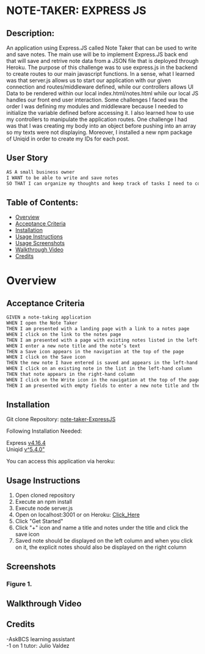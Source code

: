 # NOTE-TAKER: EXPRESS JS
  
## Description:

An application using Express.JS called Note Taker that can be used to write and save notes. The main use will be to implement Express.JS back end that will save and retrive note data from a JSON file that is deployed through Heroku. The purpose of this challenge was to use express.js in the backend to create routes to our main javascript functions. In a sense, what I learned was that server.js allows us to start our application with our given connection and routes/middleware defined, while our controllers allows UI Data to be rendered within our local index.html/notes.html while our local JS handles our front end user interaction. Some challenges I faced was the order I was defining my modules and middleware because I needed to initialize the variable defined before accessing it. I also learned how to use my controllers to manipulate the application routes. One challenge I had was that I was creating my body into an object before pushing into an array so my texts were not displaying. Moreover, I installed a new npm package of Uniqid in order to create my IDs for each post. 

## User Story
```md
AS A small business owner
I WANT to be able to write and save notes
SO THAT I can organize my thoughts and keep track of tasks I need to complete
```

## Table of Contents:
- [Overview](#Overview)
- [Acceptance Criteria](#acceptance-criteria)
- [Installation](#installation)
- [Usage Instructions](#usage-instructions) 
- [Usage Screenshots](#screenshots)
- [Walkthrough Video](#walkthrough-video)
- [Credits](#credits)  

# Overview

## Acceptance Criteria
```md
GIVEN a note-taking application
WHEN I open the Note Taker
THEN I am presented with a landing page with a link to a notes page
WHEN I click on the link to the notes page
THEN I am presented with a page with existing notes listed in the left-hand column, plus empty fields to enter a new note title and the note’s text in the right-hand column
WHEN I enter a new note title and the note’s text
THEN a Save icon appears in the navigation at the top of the page
WHEN I click on the Save icon
THEN the new note I have entered is saved and appears in the left-hand column with the other existing notes
WHEN I click on an existing note in the list in the left-hand column
THEN that note appears in the right-hand column
WHEN I click on the Write icon in the navigation at the top of the page
THEN I am presented with empty fields to enter a new note title and the note’s text in the right-hand column
```

## Installation
Git clone Repository: [note-taker-ExpressJS](https://github.com/RyanSKang/note-taker-ExpressJS) 

Following Installation Needed:

Express [v4.16.4](https://www.npmjs.com/package/express/v/4.16.4)  
Uniqid [v^5.4.0"](https://www.npmjs.com/package/uniqid)  
  
You can access this application via heroku: 

## Usage Instructions
1. Open cloned repository  
2. Execute an npm install  
3. Execute node server.js  
4. Open on localhost:3001 or on Heroku: [Click_Here](https://ryans-note-taker-expressjs-4b875701167d.herokuapp.com/)
5. Click "Get Started"  
6. Click "+" icon and name a title and notes under the title and click the save icon
7. Saved note should be displayed on the left column and when you click on it, the explicit notes should also be displayed on the right column

## Screenshots
### Figure 1. 

## Walkthrough Video


## Credits
-AskBCS learning assistant   
-1 on 1 tutor: Julio Valdez



